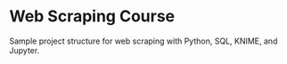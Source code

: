 # Web Scraping Course

Sample project structure for web scraping with Python, SQL, KNIME, and Jupyter.